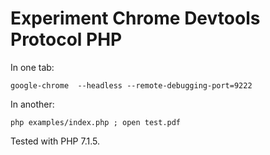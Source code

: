 # Experiment Chrome Devtools Protocol PHP

In one tab:

```
google-chrome  --headless --remote-debugging-port=9222
```

In another:

```
php examples/index.php ; open test.pdf
```

Tested with PHP 7.1.5.